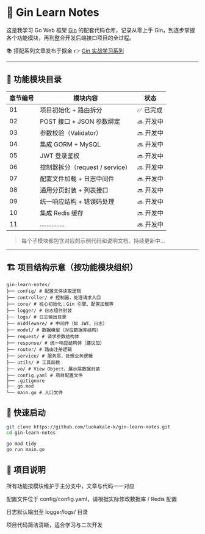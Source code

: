 # 🚀 Gin Learn Notes

这是我学习 Go Web 框架 [Gin](https://github.com/gin-gonic/gin) 的配套代码仓库，记录从零上手 Gin，到逐步掌握各个功能模块，再到整合开发后端接口项目的全过程。

📚 搭配系列文章发布于掘金 👉 [Gin 实战学习系列](https://juejin.cn/user/888839672963544)

---

## 🔧 功能模块目录

| 章节编号 | 模块内容                     | 状态 |
|------|--------------------------|------|
| 01   | 项目初始化 + 路由拆分             | ✅ 已完成 |
| 02   | POST 接口 + JSON 参数绑定      | 🔜 开发中 |
| 03   | 参数校验（Validator）          | 🔜 开发中 |
| 04   | 集成 GORM + MySQL          | 🔜 开发中 |
| 05   | JWT 登录鉴权                 | 🔜 开发中 |
| 06   | 控制器拆分（request / service） | 🔜 开发中 |
| 07   | 配置文件加载 + 日志中间件           | 🔜 开发中 |
| 08   | 通用分页封装 + 列表接口            | 🔜 开发中 |
| 09   | 统一响应结构 + 错误码处理           | 🔜 开发中 |
| 10   | 集成 Redis 缓存              | 🔜 开发中 |
| 11   | ...............          | 🔜 开发中 |

> 每个子模块都包含对应的示例代码和说明文档，持续更新中…

---

## 🏗 项目结构示意（按功能模块组织）

```
gin-learn-notes/ 
├── config/ # 配置文件读取逻辑 
├── controller/ # 控制器，处理请求入口 
├── core/ # 核心初始化：Gin 引擎、配置加载等
├── logger/ # 日志组件封装 
├── logs/ # 日志输出目录 
├── middleware/ # 中间件（如 JWT、日志）
├── model/ # 数据模型（对应数据库结构）
├── request/ # 请求参数结构体 
├── response/ # 统一响应结构体（建议加） 
├── router/ # 路由注册逻辑 
├── service/ # 服务层，处理业务逻辑 
├── utils/ # 工具函数 
├── vo/ # View Object，展示层数据封装
├── config.yaml # 项目配置文件
├── .gitignore
├── go.mod
└── main.go # 入口文件
```


## 🚀 快速启动

```bash
git clone https://github.com/luokakale-k/gin-learn-notes.git
cd gin-learn-notes

go mod tidy
go run main.go
```

## 📢 项目说明
所有功能按模块维护于主分支中，文章与代码一一对应

配置文件位于 config/config.yaml，请根据实际修改数据库 / Redis 配置

日志默认输出至 logger/logs/ 目录

项目代码简洁清晰，适合学习与二次开发